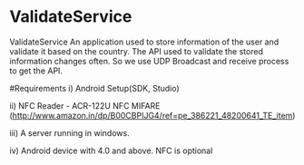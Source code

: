 # ValidateService
ValidateService 
An application used to store information of the user and validate it based on the country. The API used to validate the stored information changes often. So we use UDP Broadcast and receive process to get the API.

#Requirements
i) Android Setup(SDK, Studio)

ii) NFC Reader - ACR-122U NFC MIFARE (http://www.amazon.in/dp/B00CBPIJG4/ref=pe_386221_48200641_TE_item)

iii) A server running in windows.

iv) Android device with 4.0 and above. NFC is optional


